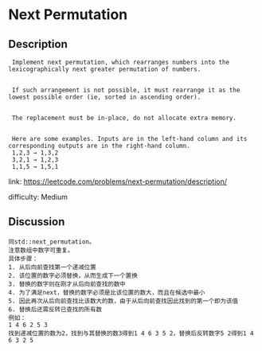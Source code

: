 # Next Permutation## Description``` Implement next permutation, which rearranges numbers into the lexicographically next greater permutation of numbers. If such arrangement is not possible, it must rearrange it as the lowest possible order (ie, sorted in ascending order). The replacement must be in-place, do not allocate extra memory. Here are some examples. Inputs are in the left-hand column and its corresponding outputs are in the right-hand column. 1,2,3 → 1,3,2 3,2,1 → 1,2,3 1,1,5 → 1,5,1```link: https://leetcode.com/problems/next-permutation/description/difficulty: Medium## Discussion```同std::next_permutation。注意数组中数字可重复。具体步骤：1. 从后向前查找第一个递减位置2. 该位置的数字必须替换，从而生成下一个置换3. 替换的数字则在刚才从后向前查找的数中4. 为了满足next，替换的数字必须是比该位置的数大，而且在候选中最小5. 因此再次从后向前查找比该数大的数，由于从后向前查找因此找到的第一个即为该值6. 替换后还需反转已查找的所有数例如：1 4 6 2 5 3找到递减位置的数为2，找到与其替换的数3得到1 4 6 3 5 2，替换后反转数字5 2得到1 4 6 3 2 5```